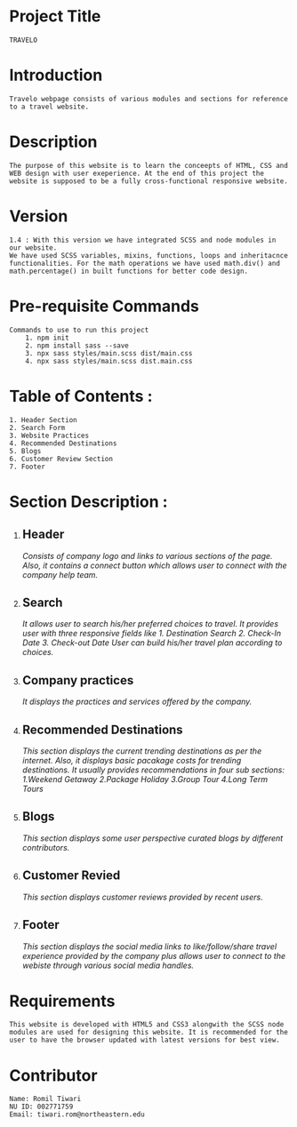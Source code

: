 # Project Title
    TRAVELO

# Introduction
    Travelo webpage consists of various modules and sections for reference to a travel website.

# Description
    The purpose of this website is to learn the conceepts of HTML, CSS and WEB design with user exeperience. At the end of this project the website is supposed to be a fully cross-functional responsive website.

# Version
    1.4 : With this version we have integrated SCSS and node modules in our website.
    We have used SCSS variables, mixins, functions, loops and inheritacnce functionalities. For the math operations we have used math.div() and math.percentage() in built functions for better code design.

# Pre-requisite Commands
    Commands to use to run this project 
        1. npm init
        2. npm install sass --save
        3. npx sass styles/main.scss dist/main.css
        4. npx sass styles/main.scss dist.main.css

# Table of Contents :
    1. Header Section
    2. Search Form
    3. Website Practices
    4. Recommended Destinations
    5. Blogs
    6. Customer Review Section
    7. Footer

# Section Description :
1. ## Header
    *Consists of company logo and links to various sections of the page. Also, it contains a connect button which allows user to connect with the company help team.*

2. ## Search 
    *It allows user to search his/her preferred choices to travel*. *It provides user with three*
    *responsive fields like* *1. Destination Search 2. Check-In Date 3. Check-out Date*
    *User can build his/her travel plan according to choices.*
    
3. ## Company practices
    *It displays the practices and services offered by the company.*

4. ## Recommended Destinations
    *This section displays the current trending destinations as per the internet. Also, it displays basic pacakage costs for trending destinations.*
    *It usually provides recommendations in four sub sections:*
        *1.Weekend Getaway*
        *2.Package Holiday*
        *3.Group Tour*
        *4.Long Term Tours*

5. ## Blogs
    *This section displays some user perspective curated blogs by different contributors.*

6. ## Customer Revied
    *This section displays customer reviews provided by recent users.*

7. ## Footer
    *This section displays the social media links to like/follow/share travel experience provided by the company plus allows user to connect to the webiste through various social media handles.*

# Requirements
    This website is developed with HTML5 and CSS3 alongwith the SCSS node modules are used for designing this website. It is recommended for the user to have the browser updated with latest versions for best view.


# Contributor

    Name: Romil Tiwari
    NU ID: 002771759
    Email: tiwari.rom@northeastern.edu
